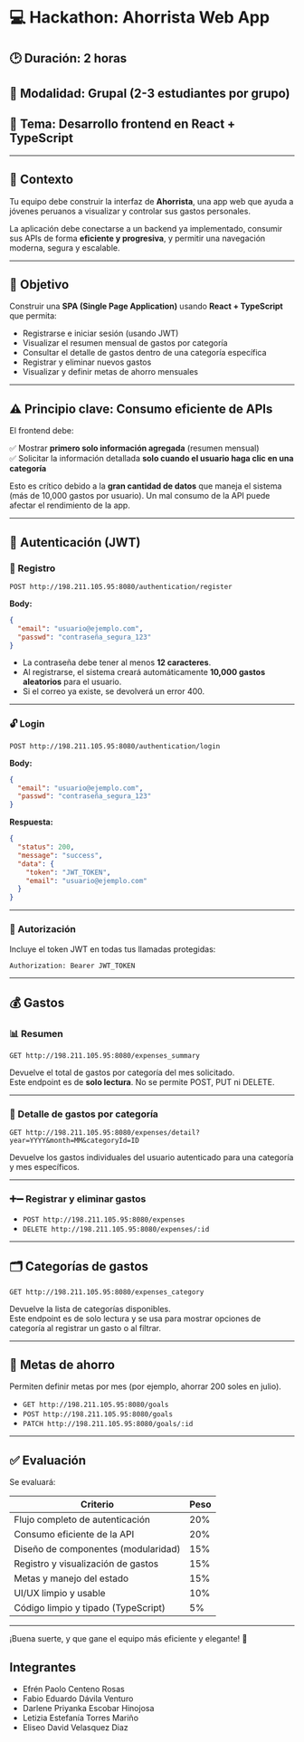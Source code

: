 
# 💻 Hackathon: Ahorrista Web App

## 🕑 Duración: 2 horas  
## 👥 Modalidad: Grupal (2-3 estudiantes por grupo)  
## 🧪 Tema: Desarrollo frontend en React + TypeScript

---

## 🎯 Contexto

Tu equipo debe construir la interfaz de **Ahorrista**, una app web que ayuda a jóvenes peruanos a visualizar y controlar sus gastos personales.

La aplicación debe conectarse a un backend ya implementado, consumir sus APIs de forma **eficiente y progresiva**, y permitir una navegación moderna, segura y escalable.

---

## 🚀 Objetivo

Construir una **SPA (Single Page Application)** usando **React + TypeScript** que permita:

- Registrarse e iniciar sesión (usando JWT)
- Visualizar el resumen mensual de gastos por categoría
- Consultar el detalle de gastos dentro de una categoría específica
- Registrar y eliminar nuevos gastos
- Visualizar y definir metas de ahorro mensuales

---

## ⚠️ Principio clave: Consumo eficiente de APIs

El frontend debe:

✅ Mostrar **primero solo información agregada** (resumen mensual)  
✅ Solicitar la información detallada **solo cuando el usuario haga clic en una categoría**

Esto es crítico debido a la **gran cantidad de datos** que maneja el sistema (más de 10,000 gastos por usuario). Un mal consumo de la API puede afectar el rendimiento de la app.

---

## 🔐 Autenticación (JWT)

### 📝 Registro

```http
POST http://198.211.105.95:8080/authentication/register
```

**Body:**
```json
{
  "email": "usuario@ejemplo.com",
  "passwd": "contraseña_segura_123"
}
```

- La contraseña debe tener al menos **12 caracteres**.
- Al registrarse, el sistema creará automáticamente **10,000 gastos aleatorios** para el usuario.
- Si el correo ya existe, se devolverá un error 400.

---

### 🔓 Login

```http
POST http://198.211.105.95:8080/authentication/login
```

**Body:**
```json
{
  "email": "usuario@ejemplo.com",
  "passwd": "contraseña_segura_123"
}
```

**Respuesta:**
```json
{
  "status": 200,
  "message": "success",
  "data": {
    "token": "JWT_TOKEN",
    "email": "usuario@ejemplo.com"
  }
}
```

---

### 🔐 Autorización

Incluye el token JWT en todas tus llamadas protegidas:

```http
Authorization: Bearer JWT_TOKEN
```

---

## 💰 Gastos

### 📊 Resumen

```http
GET http://198.211.105.95:8080/expenses_summary
```

Devuelve el total de gastos por categoría del mes solicitado.  
Este endpoint es de **solo lectura**. No se permite POST, PUT ni DELETE.

---

### 🧾 Detalle de gastos por categoría

```http
GET http://198.211.105.95:8080/expenses/detail?year=YYYY&month=MM&categoryId=ID
```

Devuelve los gastos individuales del usuario autenticado para una categoría y mes específicos.

---

### ➕➖ Registrar y eliminar gastos

- `POST http://198.211.105.95:8080/expenses`
- `DELETE http://198.211.105.95:8080/expenses/:id`

---

## 🗂️ Categorías de gastos

```http
GET http://198.211.105.95:8080/expenses_category
```

Devuelve la lista de categorías disponibles.  
Este endpoint es de solo lectura y se usa para mostrar opciones de categoría al registrar un gasto o al filtrar.

---

## 🎯 Metas de ahorro

Permiten definir metas por mes (por ejemplo, ahorrar 200 soles en julio).

- `GET http://198.211.105.95:8080/goals`
- `POST http://198.211.105.95:8080/goals`
- `PATCH http://198.211.105.95:8080/goals/:id`

---

## ✅ Evaluación

Se evaluará:

| Criterio                              | Peso |
|--------------------------------------|------|
| Flujo completo de autenticación      | 20%  |
| Consumo eficiente de la API          | 20%  |
| Diseño de componentes (modularidad)  | 15%  |
| Registro y visualización de gastos   | 15%  |
| Metas y manejo del estado            | 15%  |
| UI/UX limpio y usable                | 10%  |
| Código limpio y tipado (TypeScript)  | 5%   |

---

¡Buena suerte, y que gane el equipo más eficiente y elegante! 🚀

## Integrantes

- Efrén Paolo Centeno Rosas
- Fabio Eduardo Dávila Venturo  
- Darlene Priyanka Escobar Hinojosa
- Letizia Estefanía Torres Mariño
- Eliseo David Velasquez Diaz  
